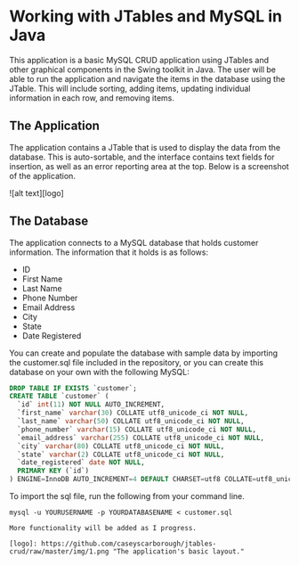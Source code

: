 Working with JTables and MySQL in Java
======================================

This application is a basic MySQL CRUD application using JTables and other graphical components in the Swing toolkit in Java. The user will be able to run the application and navigate the items in the database using the JTable. This will include sorting, adding items, updating individual information in each row, and removing items.

The Application
---------------

The application contains a JTable that is used to display the data from the database. This is auto-sortable, and the interface contains text fields for insertion, as well as an error reporting area at the top. Below is a screenshot of the application.

![alt text][logo]

The Database
------------

The application connects to a MySQL database that holds customer information. The information that it holds is as follows:
- ID
- First Name
- Last Name
- Phone Number
- Email Address
- City
- State
- Date Registered

You can create and populate the database with sample data by importing the customer.sql file included in the repository, or you can create this database on your own with the following MySQL:
```SQL
DROP TABLE IF EXISTS `customer`;
CREATE TABLE `customer` (
  `id` int(11) NOT NULL AUTO_INCREMENT,
  `first_name` varchar(30) COLLATE utf8_unicode_ci NOT NULL,
  `last_name` varchar(50) COLLATE utf8_unicode_ci NOT NULL,
  `phone_number` varchar(15) COLLATE utf8_unicode_ci NOT NULL,
  `email_address` varchar(255) COLLATE utf8_unicode_ci NOT NULL,
  `city` varchar(80) COLLATE utf8_unicode_ci NOT NULL,
  `state` varchar(2) COLLATE utf8_unicode_ci NOT NULL,
  `date_registered` date NOT NULL,
  PRIMARY KEY (`id`)
) ENGINE=InnoDB AUTO_INCREMENT=4 DEFAULT CHARSET=utf8 COLLATE=utf8_unicode_ci;
```
To import the sql file, run the following from your command line.
```
mysql -u YOURUSERNAME -p YOURDATABASENAME < customer.sql

More functionality will be added as I progress.

[logo]: https://github.com/caseyscarborough/jtables-crud/raw/master/img/1.png "The application's basic layout."
